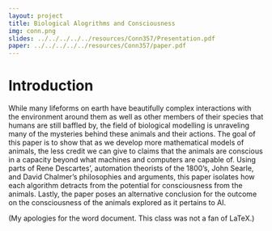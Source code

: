 ```yaml
---
layout: project
title: Biological Alogrithms and Consciousness
img: conn.png
slides: ../../../../../resources/Conn357/Presentation.pdf
paper: ../../../../../resources/Conn357/paper.pdf
---
```


# Introduction 

While many lifeforms on earth have beautifully complex interactions with the environment around them as well as other members of their species that humans are still baffled by, the field of biological modelling is unraveling many of the mysteries behind these animals and their actions. The goal of this paper is to show that as we develop more mathematical models of animals, the less credit we can give to claims that the animals are conscious in a capacity beyond what machines and computers are capable of. Using parts of Rene Descartes’, automation theorists of the 1800’s, John Searle, and David Chalmer’s philosophies and arguments, this paper isolates how each algorithm detracts from the potential for consciousness from the animals. Lastly, the paper poses an alternative conclusion for the outcome on the consciousness of the animals explored as it pertains to AI.

(My apologies for the word document. This class was not a fan of LaTeX.)